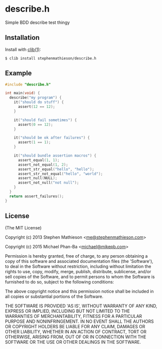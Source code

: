 
# describe.h

  Simple BDD describe test thingy

## Installation

  Install with [clib(1)](https://github.com/clibs/clib):

    $ clib install stephenmathieson/describe.h

## Example

```c
#include "describe.h"

int main(void) {
  describe("my program") {
    it("should do stuff") {
      assert(12 == 12);
    }

    it("should fail sometimes") {
      assert(0 == 12);
    }

    it("should be ok after failures") {
      assert(1 == 1);
    }

    it("should bundle assertion macros") {
      assert_equal(1, 1);
      assert_not_equal(1, 2);
      assert_str_equal("hello", "hello");
      assert_str_not_equal("hello", "world");
      assert_null(NULL);
      assert_not_null("not null");
    }
  }
  return assert_failures();
}
```

## License

(The MIT License)

Copyright (c) 2013 Stephen Mathieson &lt;me@stephenmathieson.com&gt;

Copyright (c) 2015 Michael Phan-Ba &lt;michael@mikepb.com&gt;

Permission is hereby granted, free of charge, to any person obtaining
a copy of this software and associated documentation files (the
'Software'), to deal in the Software without restriction, including
without limitation the rights to use, copy, modify, merge, publish,
distribute, sublicense, and/or sell copies of the Software, and to
permit persons to whom the Software is furnished to do so, subject to
the following conditions:

The above copyright notice and this permission notice shall be
included in all copies or substantial portions of the Software.

THE SOFTWARE IS PROVIDED 'AS IS', WITHOUT WARRANTY OF ANY KIND,
EXPRESS OR IMPLIED, INCLUDING BUT NOT LIMITED TO THE WARRANTIES OF
MERCHANTABILITY, FITNESS FOR A PARTICULAR PURPOSE AND NONINFRINGEMENT.
IN NO EVENT SHALL THE AUTHORS OR COPYRIGHT HOLDERS BE LIABLE FOR ANY
CLAIM, DAMAGES OR OTHER LIABILITY, WHETHER IN AN ACTION OF CONTRACT,
TORT OR OTHERWISE, ARISING FROM, OUT OF OR IN CONNECTION WITH THE
SOFTWARE OR THE USE OR OTHER DEALINGS IN THE SOFTWARE.
